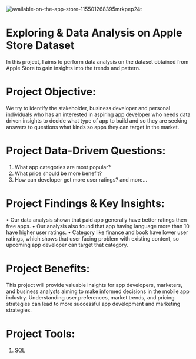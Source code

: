 ![available-on-the-app-store-115501268395mrkpep24t](https://github.com/AjilaDarshan/AppleStore_DataAnalysis/assets/112164248/3acbc873-9d69-4d36-ad63-e694e36032e6)

# Exploring & Data Analysis on Apple Store Dataset
In this project, I aims to perform data analysis on the dataset obtained from Apple Store to gain insights into the trends and pattern.

# Project Objective:
We try to identify the stakeholder, business developer and personal individuals who has an interested in aspiring app developer who needs data driven insights to decide what type of app to build and so they are seeking answers to questions what kinds so apps they can target in the market.

# Project Data-Drivem Questions:
1) What app categories are most popular?
2) What price should be more benefit?
3) How can developer get more user ratings?
and more...

# Project Findings & Key Insights:
• Our data analysis shown that paid app generally have better ratings then free apps.
• Our analysis also found that app having language more than 10 have higher user ratings.
• Category like finance and book have lower user ratings, which shows that user facing problem with existing content, so upcoming app developer can target that category.

# Project Benefits:
This project will provide valuable insights for app developers, marketers, and business analysts aiming to make informed decisions in the mobile app industry. Understanding user preferences, market trends, and pricing strategies can lead to more successful app development and marketing strategies.

# Project Tools:
1) SQL
